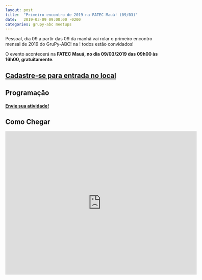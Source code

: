```yaml
---
layout: post
title:  "Primeiro encontro de 2019 na FATEC Mauá! (09/03)"
date:   2019-03-09 09:00:00 -0200
categories: grupy-abc meetups
---
```


Pessoal, dia 09 a partir das 09 da manhã vai rolar o primeiro encontro mensal de 2019 do GruPy-ABC! na ! todos estão convidados!

O evento acontecerá na __FATEC Mauá, no dia 09/03/2019 das 09h00 às 16h00, gratuitamente__.

##  [Cadastre-se para entrada no local][form-cadastro]


## Programação
#### [Envie sua atividade!][speakerfight]

## Como Chegar
<iframe src="https://www.google.com/maps/embed?pb=!1m18!1m12!1m3!1d3654.345334614893!2d-46.46231348502009!3d-23.66360528463216!2m3!1f0!2f0!3f0!3m2!1i1024!2i768!4f13.1!3m3!1m2!1s0x94ce69426dbe06a3%3A0xf0b5c494be47ae58!2sFaculdade+de+Tecnologia+de+Mau%C3%A1!5e0!3m2!1spt-BR!2sbr!4v1552009706520" width="600" height="450" frameborder="0" style="border:0" allowfullscreen></iframe>


[form-cadastro]: https://renanmoura1.typeform.com/to/zWPASm
[speakerfight]: https://speakerfight.com/events/grupy-abc-encontro-mensal-marco-2019/
